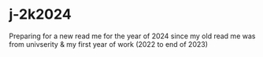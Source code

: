 # j-2k2024
Preparing for a new read me for the year of 2024 since my old read me was from univserity &amp; my first year of work (2022 to end of 2023)
